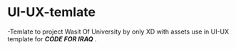 # UI-UX-temlate
-Temlate to project Wasit Of University by only XD with assets use in UI-UX template for ***CODE FOR IRAQ*** .

